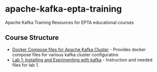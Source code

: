 # apache-kafka-epta-training
Apache Kafka Training Resources for EPTA educational courses

## Course Structure

  * [Docker Compose files for Apache Kafka Cluster](docker-compose-files/README.md) - Provides docker compose files for various kafka cluster configuratins
  * [Lab 1: Installing and Exprimenting with kafka](session-two-lab/README) - Instruction and needed files for lab 1. 
